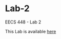 # Lab-2

EECS 448 - Lab 2


This Lab is available [here](https://wiki.ittc.ku.edu/ittc_wiki/index.php?title=EECS448:Lab2&oldid=19765)
